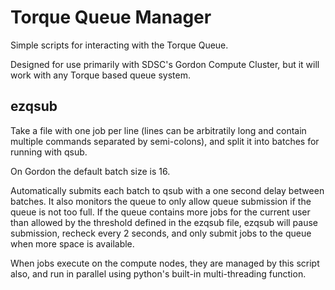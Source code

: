 Torque Queue Manager
====================

Simple scripts for interacting with the Torque Queue.

Designed for use primarily with SDSC's Gordon Compute Cluster, but it will work with
any Torque based queue system.

ezqsub
------

Take a file with one job per line (lines can be arbitratily long and contain multiple
commands separated by semi-colons), and split it into batches for running with qsub.

On Gordon the default batch size is 16.

Automatically submits each batch to qsub with a one second delay between batches. It 
also monitors the queue to only allow queue submission if the queue is not too full.
If the queue contains more jobs for the current user than allowed by the threshold 
defined in the ezqsub file, ezqsub will pause submission, recheck every 2 seconds, 
and only submit jobs to the queue when more space is available.

When jobs execute on the compute nodes, they are managed by this script also, and run
in parallel using python's built-in multi-threading function.

